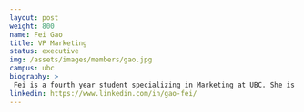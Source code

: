 ```yaml
---
layout: post
weight: 800
name: Fei Gao
title: VP Marketing
status: executive
img: /assets/images/members/gao.jpg
campus: ubc
biography: >
 Fei is a fourth year student specializing in Marketing at UBC. She is interested in digital marketing and brand management, and she loves working with people. During her free time, she enjoys trying new restaurants and hanging out with her friends.
linkedin: https://www.linkedin.com/in/gao-fei/
---
```

